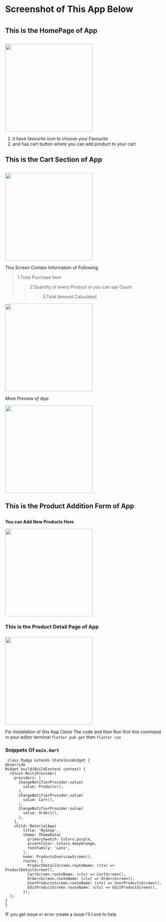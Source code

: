 # Screenshot of This App Below <h1>

## This is the HomePage of App <h2>
   
<img src="https://github.com/VINITRAJ5/Shop_App/blob/master/Screenshots/1%20(1).jpg" width="280">

 1. it have favourite icon to choose your Favourite
   1. and has cart button where you can add product to your cart
   
  ## This is the Cart Section of App <h2> 
<img src="https://github.com/VINITRAJ5/Shop_App/blob/master/Screenshots/1%20(2).jpg" width="280">

This Screen Contain Information of Following

> 1.Total Purchase Item
>> 2.Quantity of every Product or you can say Count
>>> 3.Total Amount Calculated
   
   
<img src="https://github.com/VINITRAJ5/Shop_App/blob/master/Screenshots/1%20(3).jpg" width="280">
   
  *More Preview of App* 

<img src="https://github.com/VINITRAJ5/Shop_App/blob/master/Screenshots/1%20(4).jpg" width="280">

   ## This is the Product Addition Form of App <h2>
   **You can Add New Products Here**
   
<img src="https://github.com/VINITRAJ5/Shop_App/blob/master/Screenshots/1%20(5).jpg" width="280">

   ### This is the Product Detail Page of App <h3>
<img src="https://github.com/VINITRAJ5/Shop_App/blob/master/Screenshots/1%20(6).jpg" width="280">

  
  
 For Installation of this App 
   Clone The code and
   then Run first this command in your editor terminal `flutter pub get` then  `flutter run`
   
### Snippets Of `main.dart`
 
  ```
   class MyApp extends StatelessWidget {
  @override
  Widget build(BuildContext context) {
    return MultiProvider(
      providers: [
        ChangeNotifierProvider.value(
          value: Products(),
        ),
        ChangeNotifierProvider.value(
          value: Cart(),
        ),
        ChangeNotifierProvider.value(
          value: Orders(),
        ),
      ],
      child: MaterialApp(
          title: 'MyShop',
          theme: ThemeData(
            primarySwatch: Colors.purple,
            accentColor: Colors.deepOrange,
            fontFamily: 'Lato',
          ),
          home: ProductsOverviewScreen(),
          routes: {
            ProductDetailScreen.routeName: (ctx) => ProductDetailScreen(),
            CartScreen.routeName: (ctx) => CartScreen(),
            OrdersScreen.routeName: (ctx) => OrdersScreen(),
            UserProductsScreen.routeName: (ctx) => UserProductsScreen(),
            EditProductScreen.routeName: (ctx) => EditProductScreen(),
          }),
    );
  }
}
```
  
  IF you get issue or error  create a issue i'll Love to help
